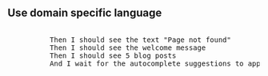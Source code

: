 <h2>Use domain specific language</h2>
          <pre><div class="hljs">
          Then I should see the text "Page not found"
          Then I should see the welcome message
          Then I should see 5 blog posts
          And I wait for the autocomplete suggestions to appear
          </div></pre>
        